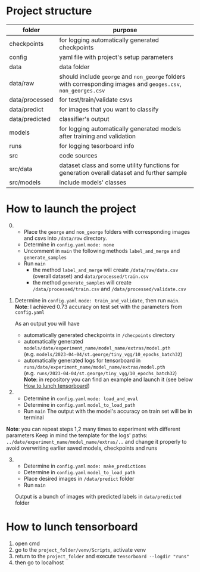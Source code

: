 # Project structure

| **folder**     | **purpose**                                                                                                    |
|----------------|----------------------------------------------------------------------------------------------------------------|
| checkpoints    | for logging automatically generated checkpoints                                                                |
| config         | yaml file with project's setup parameters                                                                      |
| data           | data folder                                                                                                    |
| data/raw       | should include `george` and `non_george` folders with corresponding images and `geoges.csv`, `non_georges.csv` |
| data/processed | for test/train/validate csvs                                                                                   |
| data/predict   | for images that you want to classify                                                                           |
| data/predicted | classifier's output                                                                                            |
| models         | for logging automatically generated models after training and validation                                       |
| runs           | for logging tesorboard info                                                                                    |
| src            | code sources                                                                                                   |
| src/data       | dataset class and some utility functions for generation overall dataset and further sample                     |
| src/models     | include models' classes                                                                                        |

# How to launch the project

0. * Place the `george` and `non_george` folders with corresponding images and csvs into `/data/raw` directory. <br/>
   * Determine in `config.yaml` `mode: none`
   * Uncomment in `main` the following methods `label_and_merge` and `generate_samples`   
   * Run `main` <br/>
      * the method `label_and_merge` will create `/data/raw/data.csv` (overall dataset) and `data/processed/train.csv`
      * the method `generate_samples` will create `/data/processed/train.csv` and `/data/processed/validate.csv`

1. Determine in `config.yaml` `mode: train_and_validate`, then run `main`. <br/>
   **Note**: I achieved 0.73 accuracy on test set with the parameters from `config.yaml`
   
   As an output you will have 
      * automatically generated checkpoints in `/checpoints` directory
      * automatically generated `models/date/experiment_name/model_name/extras/model.pth`<br/>
        (e.g. `models/2023-04-04/st.george/tiny_vgg/10_epochs_batch32`)
      * automatically generated logs for tensorboard in `runs/date/experiment_name/model_name/extras/model.pth`<br/>
        (e.g. `runs/2023-04-04/st.george/tiny_vgg/10_epochs_batch32`)<br/>
        **Note**: in repository you can find an example and launch it (see below [How to lunch tensorboard](https://github.com/aimedvedeva/St.GeorgeClassifier#how-to-lunch-tensorboard)) 
   
2. * Determine in `config.yaml` `mode: load_and_eval`
   * Determine in `config.yaml` `model_to_load_path` 
   * Run `main`
   The output with the model's accuracy on train set will be in terminal

**Note**: you can repeat steps 1,2 many times to experiment with different parameters
              Keep in mind the template for the logs' paths:  `../date/experiment_name/model_name/extras/..`
              and change it properly to avoid overwriting earlier saved models, checkpoints and runs

3. * Determine in `config.yaml` `mode: make_predictions`
   * Determine in `config.yaml` `model_to_load_path`
   * Place desired images in `/data/predict` folder
   * Run `main`
   
   Output is a bunch of images with predicted labels in `data/predicted` folder

# How to lunch tensorboard 
1. open cmd
2. go to the `project_folder/venv/Scripts`, activate venv 
3. return to the `project_folder` and execute `tensorboard --logdir "runs"`
4. then go to localhost